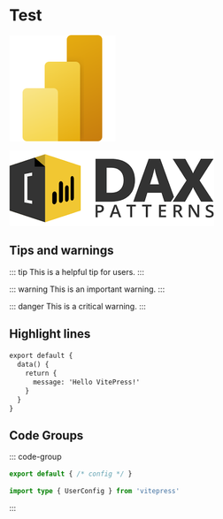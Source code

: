 # Test

![Power BI logo](images/powerbi.svg)

![Dax Patterns](<images/Dax Patterns.png>)

## Tips and warnings

::: tip
This is a helpful tip for users.
:::

::: warning
This is an important warning.
:::

::: danger
This is a critical warning.
:::

## Highlight lines

```js{2-4}
export default {
  data() {
    return {
      message: 'Hello VitePress!'
    }
  }
}
```

## Code Groups
::: code-group
```js [config.js]
export default { /* config */ }
```
```ts [config.ts]
import type { UserConfig } from 'vitepress'
```
:::